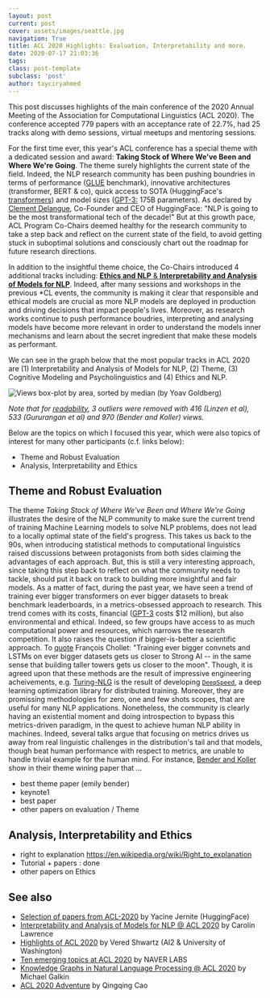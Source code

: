 ```yaml
---
layout: post
current: post
cover: assets/images/seattle.jpg
navigation: True
title: ACL 2020 Highlights: Evaluation, Interpretability and more.
date: 2020-07-17 21:03:36
tags:
class: post-template
subclass: 'post'
author: tayciryahmed
---
```



This post discusses highlights of the main conference of the 2020 Annual Meeting of the Association for Computational Linguistics (ACL 2020). The conference accepted 779 papers with an acceptance rate of 22.7%, had 25 tracks along with demo sessions, virtual meetups and mentoring sessions. 

For the first time ever, this year's ACL conference has a special theme with a dedicated session and award: **Taking Stock of Where We've Been and Where We're Going**. The theme surely highlights the current state of the field. Indeed, the NLP research community has been pushing boundries in terms of performance ([GLUE](https://gluebenchmark.com/leaderboard/) benchmark), innovative architectures (transformer, BERT & co), quick access to SOTA (HuggingFace's [transformers](https://github.com/huggingface/transformers)) and model sizes ([GPT-3:](https://arxiv.org/abs/2005.14165) 175B parameters). As declared by [Clement Delangue](https://twitter.com/ClementDelangue/status/1283411618395815936), Co-Founder and CEO of HuggingFace: "NLP is going to be the most transformational tech of the decade!" But at this growth pace, ACL Program Co-Chairs deemed healthy for the research community to take a step back and reflect on the current state of the field, to avoid getting stuck in suboptimal solutions and consciously chart out the roadmap for future research directions. 

In addition to the insightful theme choice, the Co-Chairs introduced 4 additional tracks including: [**Ethics and NLP** & **Interpretability and Analysis of Models for NLP**](https://acl2020.org/blog/the-first-call-for-papers-is-out/). Indeed, after many sessions and workshops in the previous \*CL events, the community is making it clear that responsible and ethical models are crucial as more NLP models are deployed in production and driving decisions that impact people's lives. Moreover, as research works continue to push performance boudries, interpreting and analysing models have become more relevant in order to understand the models inner mechanisms and learn about the secret ingredient that make these models as performant. 

We can see in the graph below that the most popular tracks in ACL 2020 are (1) Interpretability and Analysis of Models for NLP, (2) Theme, (3) Cognitive Modeling and Psycholinguistics and (4) Ethics and NLP.

![Views box-plot by area, sorted by median (by Yoav Goldberg)]({{site.baseurl}}assets/images/acl2020graph.png)

*Note that for [readability](https://twitter.com/yoavgo/status/1282459579339681792), 3 outliers were removed with 416 (Linzen et al), 533 (Gururangan et al) and 970 (Bender and Koller) views.*

Below are the topics on which I focused this year, which were also topics of interest for many other participants (c.f. links below): 

* Theme and Robust Evaluation
* Analysis, Interpretability and Ethics

## Theme and Robust Evaluation 

The theme *Taking Stock of Where We've Been and Where We're Going* illustrates the desire of the NLP community to make sure the current trend of training Machine Learning models to solve NLP problems, does not lead to a locally optimal state of the field's progress. This takes us back to the 90s, when introducing statistical methods to computational linguistics raised discussions between protagonists from both sides claiming the advantages of each approach. But, this is still a very interesting approach, since taking this step back to reflect on what the community needs to tackle, should put it back on track to building more insightful and fair models. As a matter of fact, during the past year, we have seen a trend of training ever bigger transformers on ever bigger datasets to break benchmark leaderboards, in a metrics-obsessed approach to research. This trend comes with its costs, financial ([GPT-3](https://arxiv.org/abs/2005.14165) costs $12 million), but also environmental and ethical. Indeed, so few groups have access to as much computational power and resources, which narrows the research competition. It also raises the question if bigger-is-better a scientific approach. To [quote](https://twitter.com/fchollet/status/1122330598968705025) François Chollet: "Training ever bigger convnets and LSTMs on ever bigger datasets gets us closer to Strong AI -- in the same sense that building taller towers gets us closer to the moon". Though, it is agreed upon that these methods are the result of impressive engineering acheivements, e.g. [Turing-NLG](https://www.microsoft.com/en-us/research/blog/turing-nlg-a-17-billion-parameter-language-model-by-microsoft/) is the result of developing [`DeepSpeed`](https://github.com/microsoft/DeepSpeed), a deep learning optimization library for distributed training. Moreover, they are promissing methodologies for zero, one and few shots scopes, that are useful for many NLP applications. Nonetheless, the community is clearly having an existential moment and doing introspection to bypass this metrics-driven paradigm, in the quest to achieve human NLP ability in machines. Indeed, several talks argue that focusing on metrics drives us away from real linguistic challenges in the distribution's tail and that models, though beat human performance with respect to metrics, are unable to handle trivial example for the human mind. For instance, [Bender and Koller](https://www.aclweb.org/anthology/2020.acl-main.463.pdf) show in their theme wining paper that ...



 
* best theme paper (emily bender) 
* keynote1 
* best paper
* other papers on evaluation / Theme 


## Analysis, Interpretability and Ethics

* right to explanation https://en.wikipedia.org/wiki/Right_to_explanation
* Tutorial + papers : done 
* other papers on Ethics 

## See also
* [Selection of papers from ACL-2020](https://docs.google.com/document/d/1rQYAjY-jNKoQh8Z9-4NjqLF1_nAD7amr4sYH62eGPbU/edit#heading=h.lrgn79ao0for) by Yacine Jernite (HuggingFace)
* [Interpretability and Analysis of Models for NLP @ ACL 2020](https://medium.com/@lawrence.carolin/interpretability-and-analysis-of-models-for-nlp-e6b977ac1dc6) by Carolin Lawrence
* [Highlights of ACL 2020](https://medium.com/analytics-vidhya/highlights-of-acl-2020-4ef9f27a4f0c) by Vered Shwartz (AI2 & University of Washington)
* [Ten emerging topics at ACL 2020](https://europe.naverlabs.com/blog/ten-emerging-topics-at-acl-2020/) by NAVER LABS
* [Knowledge Graphs in Natural Language Processing @ ACL 2020](https://towardsdatascience.com/knowledge-graphs-in-natural-language-processing-acl-2020-ebb1f0a6e0b1) by Michael Galkin
* [ACL 2020 Adventure](https://awk.ai/notes/2020/07/10/acl-2020-adventure.html) by Qingqing Cao
